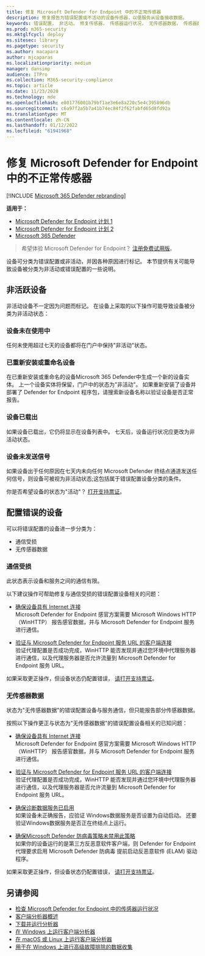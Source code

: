 ```yaml
---
title: 修复 Microsoft Defender for Endpoint 中的不正常传感器
description: 修复报告为错误配置或不活动的设备传感器，以便服务从设备接收数据。
keywords: 错误配置， 非活动， 修复传感器， 传感器运行状况， 无传感器数据， 传感器数据， 通信受损， 通信
ms.prod: m365-security
ms.mktglfcycl: deploy
ms.sitesec: library
ms.pagetype: security
ms.author: macapara
author: mjcaparas
ms.localizationpriority: medium
manager: dansimp
audience: ITPro
ms.collection: M365-security-compliance
ms.topic: article
ms.date: 11/23/2020
ms.technology: mde
ms.openlocfilehash: e801776001b79bf1ae3e6e8a220c5e4c395896db
ms.sourcegitcommit: c6a97f2a5b7a41b74ec84f2f62fabfd65d8fd92a
ms.translationtype: MT
ms.contentlocale: zh-CN
ms.lasthandoff: 01/12/2022
ms.locfileid: "61941968"
---
```

# <a name="fix-unhealthy-sensors-in-microsoft-defender-for-endpoint"></a>修复 Microsoft Defender for Endpoint 中的不正常传感器

[!INCLUDE [Microsoft 365 Defender rebranding](../../includes/microsoft-defender.md)]

**适用于：**
- [Microsoft Defender for Endpoint 计划 1](https://go.microsoft.com/fwlink/?linkid=2154037)
- [Microsoft Defender for Endpoint 计划 2](https://go.microsoft.com/fwlink/?linkid=2154037)
- [Microsoft 365 Defender](https://go.microsoft.com/fwlink/?linkid=2118804)

> 希望体验 Microsoft Defender for Endpoint？ [注册免费试用版](https://signup.microsoft.com/create-account/signup?products=7f379fee-c4f9-4278-b0a1-e4c8c2fcdf7e&ru=https://aka.ms/MDEp2OpenTrial?ocid=docs-wdatp-fixsensor-abovefoldlink)。

设备可分类为错误配置或非活动，并因各种原因进行标记。 本节提供有关可能导致设备被分类为非活动或错误配置的一些说明。

## <a name="inactive-devices"></a>非活跃设备

非活动设备不一定因为问题而标记。 在设备上采取的以下操作可能导致设备被分类为非活动状态：

### <a name="device-is-not-in-use"></a>设备未在使用中

任何未使用超过七天的设备都将在门户中保持"非活动"状态。

### <a name="device-was-reinstalled-or-renamed"></a>已重新安装或重命名设备
在已重新安装或重命名的设备Microsoft 365 Defender中生成一个新的设备实体。 上一个设备实体将保留，门户中的状态为"非活动"。 如果重新安装了设备并部署了 Defender for Endpoint 程序包，请搜索新设备名称以验证设备是否正常报告。

### <a name="device-was-offboarded"></a>设备已载出
如果设备已载出，它仍将显示在设备列表中。 七天后，设备运行状况应更改为非活动状态。

### <a name="device-is-not-sending-signals"></a>设备未发送信号
如果设备出于任何原因在七天内未向任何 Microsoft Defender 终结点通道发送任何信号，则设备可被视为非活动状态;这包括属于错误配置设备分类的条件。

你是否希望设备的状态为"活动"？ [打开支持票证](https://support.microsoft.com/getsupport?wf=0&tenant=ClassicCommercial&oaspworkflow=start_1.0.0.0&locale=en-us&supportregion=en-us&pesid=16055&ccsid=636206786382823561)。

## <a name="misconfigured-devices"></a>配置错误的设备
可以将错误配置的设备进一步分类为：
- 通信受损
- 无传感器数据

### <a name="impaired-communications"></a>通信受损
此状态表示设备和服务之间的通信有限。

以下建议操作可帮助修复与通信受损的错误配置设备相关的问题：

- [确保设备具有 Internet 连接](troubleshoot-onboarding.md#troubleshoot-onboarding-issues-on-the-device)</br>
  Microsoft Defender for Endpoint 感官方案需要 Microsoft Windows HTTP （WinHTTP） 报告感官数据，并与 Microsoft Defender for Endpoint 服务进行通信。

- [验证与 Microsoft Defender for Endpoint 服务 URL 的客户端连接](configure-proxy-internet.md#verify-client-connectivity-to-microsoft-defender-for-endpoint-service-urls)</br>
  验证代理配置是否成功完成，WinHTTP 能否发现并通过您环境中代理服务器进行通信，以及代理服务器是否允许流量到 Microsoft Defender for Endpoint 服务 URL。

如果采取更正操作，但设备状态仍配置错误， [请打开支持票证](https://go.microsoft.com/fwlink/?LinkID=761093&clcid=0x409)。

### <a name="no-sensor-data"></a>无传感器数据
状态为"无传感器数据"的错误配置设备与服务通信，但只能报告部分传感器数据。

按照以下操作更正与状态为"无传感器数据"的错误配置设备相关的已知问题：

- [确保设备具有 Internet 连接](troubleshoot-onboarding.md#troubleshoot-onboarding-issues-on-the-device)</br>
  Microsoft Defender for Endpoint 感官方案需要 Microsoft Windows HTTP （WinHTTP） 报告感官数据，并与 Microsoft Defender for Endpoint 服务进行通信。

- [验证与 Microsoft Defender for Endpoint 服务 URL 的客户端连接](configure-proxy-internet.md#verify-client-connectivity-to-microsoft-defender-for-endpoint-service-urls)</br>
  验证代理配置是否成功完成，WinHTTP 能否发现并通过您环境中代理服务器进行通信，以及代理服务器是否允许流量到 Microsoft Defender for Endpoint 服务 URL。

- [确保诊断数据服务已启用](troubleshoot-onboarding.md#ensure-the-diagnostics-service-is-enabled)</br>
如果设备未正确报告，应验证 Windows数据服务是否设置为自动启动。 还要验证Windows数据服务是否正在终结点上运行。

- [确保Microsoft Defender 防病毒策略未禁用此策略](troubleshoot-onboarding.md#ensure-that-microsoft-defender-antivirus-is-not-disabled-by-a-policy)</br>
如果你的设备运行的是第三方反恶意软件客户端，则 Defender for Endpoint 代理要求启用 Microsoft Defender 防病毒 提前启动反恶意软件 (ELAM) 驱动程序。

如果采取更正操作，但设备状态仍配置错误， [请打开支持票证](https://go.microsoft.com/fwlink/?LinkID=761093&clcid=0x409)。

## <a name="see-also"></a>另请参阅
- [检查 Microsoft Defender for Endpoint 中的传感器运行状况](check-sensor-status.md)
- [客户端分析器概述](overview-client-analyzer.md)
- [下载并运行分析器](download-client-analyzer.md)
- [在 Windows 上运行客户端分析器](run-analyzer-windows.md)
- [在 macOS 或 Linux 上运行客户端分析器](run-analyzer-macos-linux.md)
- [用于在 Windows 上进行高级故障排除的数据收集](data-collection-analyzer.md)

